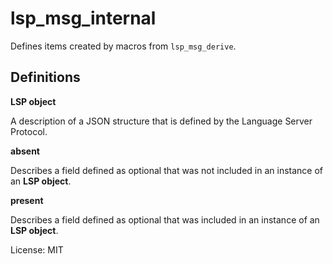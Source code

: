 # lsp_msg_internal

Defines items created by macros from `lsp_msg_derive`.

## Definitions
**LSP object**

A description of a JSON structure that is defined by the Language Server Protocol.

**absent**

Describes a field defined as optional that was not included in an instance of an **LSP object**.

**present**

Describes a field defined as optional that was included in an instance of an **LSP object**.

License: MIT
